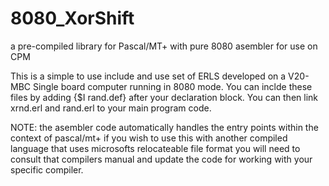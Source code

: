# 8080_XorShift
a pre-compiled library for Pascal/MT+ with pure 8080 asembler for use on CPM


This is a simple to use include and use set of ERLS developed on a V20-MBC Single board computer running in 8080 mode.
You can inclde these files by adding {$I rand.def} after your declaration block.  You can then link xrnd.erl and rand.erl
to your main program code.

NOTE: the asembler code automatically handles the entry points within the context of pascal/mt+ if you wish to use this with
another compiled language that uses microsofts relocateable file format you will need to consult that compilers manual and update 
the code for working with your specific compiler.

